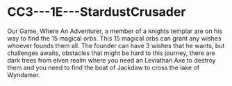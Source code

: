 # CC3---1E---StardustCrusader
Our Game, Where An Adventurer, a member of a knights templar are on his way to find the 15 magical orbs. This 15 magical orbs can grant any wishes whoever founds them all. The founder can have 3 wishes that he wants, but challenges awaits, obstacles that might be hard to this journey, there are dark trees from elven realm where you need an Leviathan Axe to destroy them and you need to find the boat of Jackdaw to cross the lake of Wyndamer.
